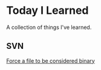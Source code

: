 # Today I Learned

A collection of things I've learned.

## SVN

[Force a file to be considered binary](svn/binary.md)
